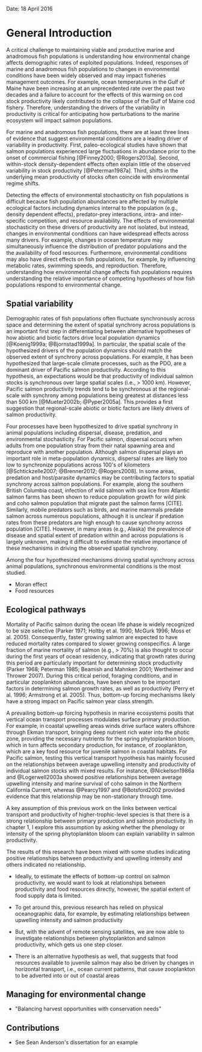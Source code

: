 <!--
General Introduction
Michael Malick

~5-10 pages
-->

Date: 18 April 2016

# General Introduction

A critical challenge to maintaining viable and productive marine and anadromous
fish populations is understanding how environmental change affects demographic
rates of exploited populations. Indeed, responses of marine and anadromous fish
populations to changes in environmental conditions have been widely observed and
may impact fisheries management outcomes. For example, ocean temperatures in
the Gulf of Maine have been increasing at an unprecedented rate over the past
two decades and a failure to account for the effects of this warming on cod
stock productivity likely contributed to the collapse of the Gulf of Maine cod
fishery. Therefore, understanding the drivers of the variability in productivity
is critical for anticipating how perturbations to the marine ecosystem will
impact salmon populations.

For marine and anadromous fish populations, there are at least three lines of
evidence that suggest environmental conditions are a leading driver of
variability in productivity. First, paleo-ecological studies have shown that
salmon populations experienced large fluctuations in abundance prior to the
onset of commercial fishing [@Finney2000; @Rogers2013a]. Second, within-stock
density-dependent effects often explain little of the observed variability in
stock productivity [@Peterman1987a]. Third, shifts in the underlying mean
productivity of stocks often coincide with environmental regime shifts.

Detecting the effects of environmental stochasticity on fish populations is
difficult because fish population abundances are affected by multiple ecological
factors including dynamics internal to the population (e.g., density dependent
effects), predator-prey interactions, intra- and inter-specific competition, and
resource availability. The effects of environmental stochasticity on these
drivers of productivity are not isolated, but instead, changes in environmental
conditions can have widespread effects across many drivers. For example, changes
in ocean temperature may simultaneously influence the distribution of predator
populations and the the availability of food resources. Furthermore,
environmental conditions may also have direct effects on fish populations, for
example, by influencing metabolic rates, swimming speeds, and reproduction.
Therefore, understanding how environmental change affects fish populations
requires understanding the relative importance of competing hypotheses of how
fish populations respond to environmental change.

## Spatial variability

Demographic rates of fish populations often fluctuate synchronously across space
and determining the extent of spatial synchrony across populations is an
important first step in differentiating between alternative hypotheses of how
abiotic and biotic factors drive local population dynamics
[@Koenig1999a; @Bjornstad1999a]. In particular, the spatial scale of the
hypothesized drivers of the population dynamics should match the observed extent
of synchrony across populations. For example, it has been hypothesized that
large-scale climate processes, such as the PDO, are a dominant driver of Pacific
salmon productivity. According to this hypothesis, an expectations would be that
productivity of individual salmon stocks is synchronous over large spatial
scales (i.e., > 1000 km). However, Pacific salmon productivity trends tend to be
synchronous at the regional-scale with synchrony among populations being
greatest at distances less than 500 km [@Mueter2002b; @Pyper2005a]. This
provides a first suggestion that regional-scale abiotic or biotic factors are
likely drivers of salmon productivity.

Four processes have been hypothesized to drive spatial synchrony in animal
populations including dispersal, disease, predation, and environmental
stochasticity.  For Pacific salmon, dispersal occurs when adults from one
population stray from their natal spawning area and reproduce with another
population. Although salmon dispersal plays an important role in meta-population
dynamics, dispersal rates are likely too low to synchronize populations across
100's of kilometers [@Schtickzelle2007; @Brenner2012; @Rogers2008]. In some
areas, predation and host/parasite dynamics may be contributing factors to
spatial synchrony across salmon populations. For example, along the southern
British Columbia coast, infection of wild salmon with sea lice from Atlantic
salmon farms has been shown to reduce population growth for wild pink and coho
salmon population that migrate past the salmon farms [CITE]. Similarly, mobile
predators such as birds, and marine mammals predate salmon across numerous
populations, although it is unclear if predation rates from these predators are
high enough to cause synchrony across population [CITE]. However, in many
areas (e.g., Alaska) the prevalence of disease and spatial extent of predation
within and across populations is largely unknown, making it difficult to
estimate the relative importance of these mechanisms in driving the observed
spatial synchrony.

Among the four hypothesized mechanisms driving spatial synchrony across animal
populations, synchronous environmental conditions is the most studied.

- Moran effect
- Food resources



## Ecological pathways

Mortality of Pacific salmon during the ocean life phase is widely recognized to
be size selective (Parker 1971; Holtby et al. 1990; McGurk 1996; Moss et
al. 2005). Consequently, faster growing salmon are expected to have reduced
mortality rates compared to slower growing conspecifics. A large fraction of
marine mortality of salmon (e.g., > 70%) is also thought to occur during the
first years of ocean residency, indicating that growth rates during this period
are particularly important for determining stock productivity (Parker 1968;
Peterman 1985; Beamish and Mahnken 2001; Wertheimer and Thrower 2007).  During
this critical period, foraging conditions, and in particular zooplankton
abundances, have been shown to be important factors in determining salmon growth
rates, as well as productivity (Perry et al. 1996; Armstrong et al. 2005). Thus,
bottom-up forcing mechanisms likely have a strong impact on Pacific salmon year
class strength.


A prevailing bottom-up forcing hypothesis in marine ecosystems posits that
vertical ocean transport processes modulates surface primary production. For
example, in coastal upwelling areas winds drive surface waters offshore through
Ekman transport, bringing deep nutrient rich water into the photic zone,
providing the necessary nutrients for the spring phytoplankton bloom, which in
turn affects secondary production, for instance, of zooplankton, which are a key
food resource for juvenile salmon in coastal habitats. For Pacific salmon,
testing this vertical transport hypothesis has mainly focused on the
relationships between average upwelling intensity and productivity of individual
salmon stocks with mixed results. For instance, @Nickelson1986a and
@Logerwell2003a showed positive relationships between average upwelling
intensity and marine survival of coho salmon in the Northern California Current,
whereas @Pearcy1997 and @Botsford2002 provided evidence that this relationship
may be non-stationary through time.

A key assumption of this previous work on the links between vertical transport
and productivity of higher-trophic-level species is that there is a strong
relationship between primary production and salmon productivity.
In chapter 1, I explore this assumption by asking whether the phenology or
intensity of the spring phytoplankton bloom can explain variability in salmon
productivity.


The
results of this research have been mixed with some studies indicating positive
relationships between productivity and upwelling intensity and others indicated
no relationship.


- Ideally, to estimate the effects of bottom-up control on salmon productivity,
  we would want to look at relationships between productivity and food resources
  directly, however, the spatial extent of food supply data is limited.

- To get around this, previous research has relied on physical oceanographic
  data, for example, by estimating relationships between upwelling intensity and
  salmon productivity

- But, with the advent of remote sensing satellites, we are now able to
  investigate relationships between phytoplankton and salmon productivity, which
  gets us one step closer.

- There is an alternative hypothesis as well, that suggests that food resources
  available to juvenile salmon may also be driven by changes in horizontal
  transport, i.e., ocean current patterns, that cause zooplankton to be adverted
  into or out of coastal areas

## Managing for environmental change
- "Balancing harvest opportunities with conservation needs"

## Contributions
- See Sean Anderson's dissertation for an example
